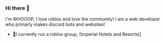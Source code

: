 ### Hi there 👋

I'm WHOOOP, I love roblox and love the community! I am a web developer who primarly makes discord bots and websites!

- 💼I currently run a roblox group, (Imperial Hotels and Resorts)[
